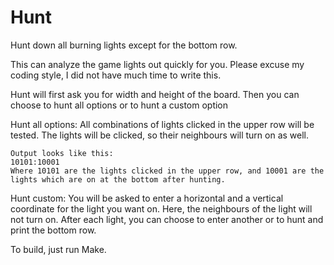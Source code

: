 Hunt
====

Hunt down all burning lights except for the bottom row.

This can analyze the game lights out quickly for you.
Please excuse my coding style, I did not have much time to write this.

Hunt will first ask you for width and height of the board.
Then you can choose to hunt all options or to hunt a custom option

Hunt all options:
	All combinations of lights clicked in the upper row will be tested.
	The lights will be clicked, so their neighbours will turn on as well.

	Output looks like this:
	10101:10001
	Where 10101 are the lights clicked in the upper row, and 10001 are the lights which are on at the bottom after hunting.

Hunt custom:
	You will be asked to enter a horizontal and a vertical coordinate for the light you want on. Here, the neighbours of the light will not turn on. After each light, you can choose to enter another or to hunt and print the bottom row.

To build, just run Make.
